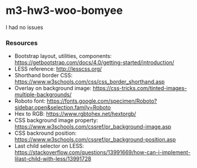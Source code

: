 # m3-hw3-woo-bomyee

I had no issues

### Resources
* Bootstrap layout, utilities, components: <https://getbootstrap.com/docs/4.0/getting-started/introduction/>
* LESS reference: <http://lesscss.org/>
* Shorthand border CSS: <https://www.w3schools.com/css/css_border_shorthand.asp>
* Overlay on background image: <https://css-tricks.com/tinted-images-multiple-backgrounds/>
* Roboto font: <https://fonts.google.com/specimen/Roboto?sidebar.open&selection.family=Roboto>
* Hex to RGB: <https://www.rgbtohex.net/hextorgb/>
* CSS background image property: <https://www.w3schools.com/cssref/pr_background-image.asp>
* CSS backround position: <https://www.w3schools.com/cssref/pr_background-position.asp>
* Last child selector on LESS: <https://stackoverflow.com/questions/13991669/how-can-i-implement-lilast-child-with-less/13991728>